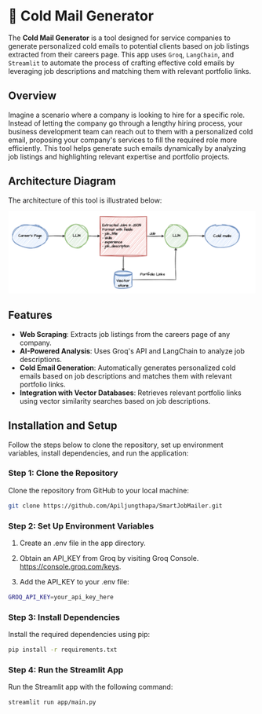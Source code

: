 # 📧 Cold Mail Generator

The **Cold Mail Generator** is a tool designed for service companies to generate personalized cold emails to potential clients based on job listings extracted from their careers page. This app uses `Groq`, `LangChain`, and `Streamlit` to automate the process of crafting effective cold emails by leveraging job descriptions and matching them with relevant portfolio links.

## Overview

Imagine a scenario where a company is looking to hire for a specific role. Instead of letting the company go through a lengthy hiring process, your business development team can reach out to them with a personalized cold email, proposing your company's services to fill the required role more efficiently. This tool helps generate such emails dynamically by analyzing job listings and highlighting relevant expertise and portfolio projects.

## Architecture Diagram

The architecture of this tool is illustrated below:

![Architecture Diagram](imgs/architecture.png)

## Features

- **Web Scraping**: Extracts job listings from the careers page of any company.
- **AI-Powered Analysis**: Uses Groq's API and LangChain to analyze job descriptions.
- **Cold Email Generation**: Automatically generates personalized cold emails based on job descriptions and matches them with relevant portfolio links.
- **Integration with Vector Databases**: Retrieves relevant portfolio links using vector similarity searches based on job descriptions.

## Installation and Setup

Follow the steps below to clone the repository, set up environment variables, install dependencies, and run the application:

### Step 1: Clone the Repository

Clone the repository from GitHub to your local machine:

```bash
git clone https://github.com/Apiljungthapa/SmartJobMailer.git

```

### Step 2: Set Up Environment Variables

1. Create an .env file in the app directory.

2. Obtain an API_KEY from Groq by visiting Groq Console. https://console.groq.com/keys.

3. Add the API_KEY to your .env file:

```bash
GROQ_API_KEY=your_api_key_here


```


### Step 3: Install Dependencies
Install the required dependencies using pip:

```bash
pip install -r requirements.txt

```

### Step 4: Run the Streamlit App

Run the Streamlit app with the following command:

```bash
streamlit run app/main.py
```






